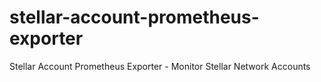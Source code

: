 # stellar-account-prometheus-exporter
Stellar Account Prometheus Exporter - Monitor Stellar Network Accounts
